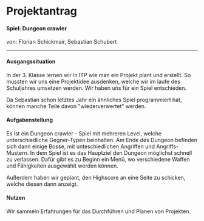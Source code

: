 # Projektantrag
#### Spiel: Dungeon crawler
 von: Florian Schickmair, Sebastian Schubert
 ______

#### Ausgangssituation
In der 3. Klasse lernen wir in ITP wie man ein Projekt plant und erstellt. So mussten wir uns eine Projektidee ausdenken, welche wir im laufe des Schuljahres umsetzen werden. Wir haben uns für ein Spiel entschieden.

Da Sebastian schon letztes Jahr ein ähnliches Spiel programmiert hat, können manche Teile davon "wiederverwertet" werden.

#### Aufgabenstellung
Es ist ein Dungeon crawler - Spiel mit mehreren Level, welche unterschiedliche Gegner-Typen beinhalten. Am Ende des Dungeon befinden sich dann einige Bosse, mit unteschiedlichen Angriffen und Angriffs-Mustern.
In dem Spiel ist es das Hauptziel den Dungeon möglichst schnell zu verlassen. Dafür gibt es zu Beginn ein Menü, wo verschiedene Waffen und Fähigkeiten ausgewählt werden können.

Außerdem haben wir geplant, den Highscore an eine Seite zu schicken, welche diesen dann anzeigt.

#### Nutzen
Wir sammeln Erfahrungen für das Durchführen und Planen von Projekten.
